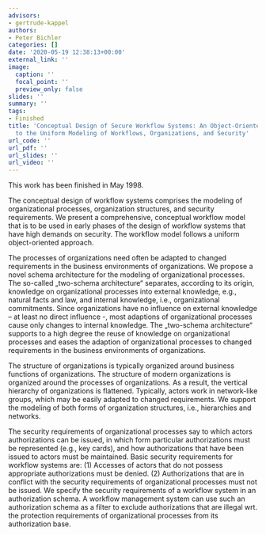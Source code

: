 ```yaml
---
advisors:
- gertrude-kappel
authors:
- Peter Bichler
categories: []
date: '2020-05-19 12:38:13+00:00'
external_link: ''
image:
  caption: ''
  focal_point: ''
  preview_only: false
slides: ''
summary: ''
tags:
- Finished
title: 'Conceptual Design of Secure Workflow Systems: An Object-Oriented Approach
  to the Uniform Modeling of Workflows, Organizations, and Security'
url_code: ''
url_pdf: ''
url_slides: ''
url_video: ''
---
```


This work has been finished in May 1998.

The conceptual design of workflow systems comprises the modeling of organizational processes, organization structures, and security requirements. We present a comprehensive, conceptual workflow model that is to be used in early phases of the design of workflow systems that have high demands on security. The workflow model follows a uniform object-oriented approach.

The processes of organizations need often be adapted to changed requirements in the business environments of organizations. We propose a novel schema architecture for the modeling of organizational processes. The so-called „two-schema architecture“ separates, according to its origin, knowledge on organizational processes into external knowledge, e.g., natural facts and law, and internal knowledge, i.e., organizational commitments. Since organizations have no influence on external knowledge – at least no direct influence -, most adaptions of organizational processes cause only changes to internal knowledge. The „two-schema architecture“ supports to a high degree the reuse of knowledge on organizational processes and eases the adaption of organizational processes to changed requirements in the business environments of organizations.

The structure of organizations is typically organized around business functions of organizations. The structure of modern organizations is organized around the processes of organizations. As a result, the vertical hierarchy of organizations is flattened. Typically, actors work in network-like groups, which may be easily adapted to changed requirements. We support the modeling of both forms of organization structures, i.e., hierarchies and networks.

The security requirements of organizational processes say to which actors authorizations can be issued, in which form particular authorizations must be represented (e.g., key cards), and how authorizations that have been issued to actors must be maintained. Basic security requirements for workflow systems are: (1) Accesses of actors that do not possess appropriate authorizations must be denied. (2) Authorizations that are in conflict with the security requirements of organizational processes must not be issued. We specify the security requirements of a workflow system in an authorization schema. A workflow management system can use such an authorization schema as a filter to exclude authorizations that are illegal wrt. the protection requirements of organizational processes from its authorization base.

&nbsp;